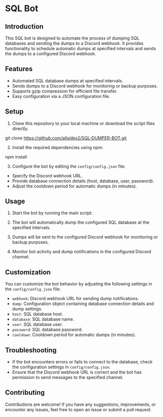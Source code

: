 # SQL Bot

## Introduction

This SQL bot is designed to automate the process of dumping SQL databases and sending the dumps to a Discord webhook. It provides functionality to schedule automatic dumps at specified intervals and sends the dumps to a configured Discord webhook.

## Features

- Automated SQL database dumps at specified intervals.
- Sends dumps to a Discord webhook for monitoring or backup purposes.
- Supports gzip compression for efficient file transfer.
- Easy configuration via a JSON configuration file.

## Setup

1. Clone this repository to your local machine or download the script files directly.

git clone https://github.com/allsides2/SQL-DUMPER-BOT.git

2. Install the required dependencies using npm:

npm install

3. Configure the bot by editing the `config/config.json` file:
- Specify the Discord webhook URL.
- Provide database connection details (host, database, user, password).
- Adjust the cooldown period for automatic dumps (in minutes).

## Usage

1. Start the bot by running the main script:


2. The bot will automatically dump the configured SQL database at the specified intervals.
3. Dumps will be sent to the configured Discord webhook for monitoring or backup purposes.
4. Monitor bot activity and dump notifications in the configured Discord channel.

## Customization

You can customize the bot behavior by adjusting the following settings in the `config/config.json` file:

- `webhook`: Discord webhook URL for sending dump notifications.
- `dump`: Configuration object containing database connection details and dump settings.
- `host`: SQL database host.
- `database`: SQL database name.
- `user`: SQL database user.
- `password`: SQL database password.
- `cooldown`: Cooldown period for automatic dumps (in minutes).

## Troubleshooting

- If the bot encounters errors or fails to connect to the database, check the configuration settings in `config/config.json`.
- Ensure that the Discord webhook URL is correct and the bot has permission to send messages to the specified channel.

## Contributing

Contributions are welcome! If you have any suggestions, improvements, or encounter any issues, feel free to open an issue or submit a pull request.
